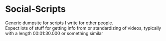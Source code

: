 # Social-Scripts
Generic dumpsite for scripts I write for other people.  
Expect lots of stuff for getting info from or standardizing of videos, typically with a length 00:01:30.000 or something similar